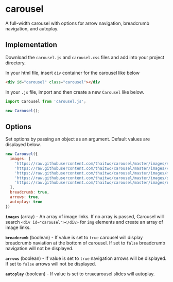 # carousel
A full-width carousel with options for arrow navigation, breadcrumb navigation, and autoplay.

## Implementation

Download the `carousel.js` and `carousel.css` files and add into your project directory.

In your html file, insert `div` container for the carousel like below

```html
<div id="carousel" class="carousel"></div
```

In your `.js` file, import and then create a new `Carousel` like below.

```js
import Carousel from 'carousel.js';

new Carousel();
```


## Options
Set options by passing an object as an argument. Default values are displayed below.

```js
new Carousel({
  images: [
  	'https://raw.githubusercontent.com/thaitwo/carousel/master/images/snow.jpg',
  	'https://raw.githubusercontent.com/thaitwo/carousel/master/images/valley.jpg',
    'https://raw.githubusercontent.com/thaitwo/carousel/master/images/mountains.jpg',
    'https://raw.githubusercontent.com/thaitwo/carousel/master/images/sunset.jpg',
    'https://raw.githubusercontent.com/thaitwo/carousel/master/images/river.jpg'
  ],
  breadcrumb: true,
  arrows: true,
  autoplay: true
})
```

**`images`** (array) - An array of image links. If no array is passed, Carousel will search `<div id="carousel"></div>` for `img` elements and create an array of image links.

**`breadcrumb`** (boolean) - If value is set to `true` carousel will display breadcrumb naviation at the bottom of carousel. If set to `false` breadcrumb navigation will not be displayed.

**`arrows`** (boolean) - If value is set to `true` navigation arrows will be displayed. If set to `false` arrows will not be displayed.

**`autoplay`** (boolean) - If value is set to `true`carousel slides will autoplay.
